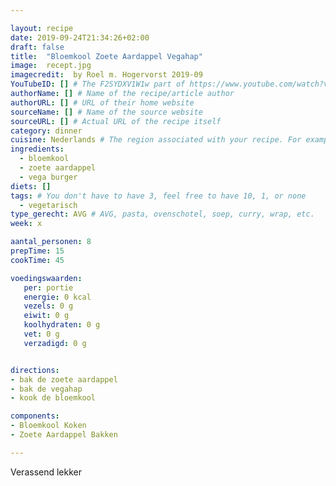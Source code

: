 ```yaml
---

layout: recipe
date: 2019-09-24T21:34:26+02:00
draft: false
title:  "Bloemkool Zoete Aardappel Vegahap"
image:  recept.jpg
imagecredit:  by Roel m. Hogervorst 2019-09
YouTubeID: [] # The F2SYDXV1W1w part of https://www.youtube.com/watch?v=F2SYDXV1W1w
authorName: [] # Name of the recipe/article author
authorURL: [] # URL of their home website
sourceName: [] # Name of the source website
sourceURL: [] # Actual URL of the recipe itself
category: dinner
cuisine: Nederlands # The region associated with your recipe. For example, Italiaans, Mediterraans", or Eigen.
ingredients:
  - bloemkool
  - zoete aardappel
  - vega burger
diets: []
tags: # You don't have to have 3, feel free to have 10, 1, or none
  - vegetarisch
type_gerecht: AVG # AVG, pasta, ovenschotel, soep, curry, wrap, etc.
week: x

aantal_personen: 8
prepTime: 15
cookTime: 45

voedingswaarden:
   per: portie
   energie: 0 kcal
   vezels: 0 g
   eiwit: 0 g
   koolhydraten: 0 g
   vet: 0 g
   verzadigd: 0 g


directions:
- bak de zoete aardappel
- bak de vegahap
- kook de bloemkool

components:
- Bloemkool Koken
- Zoete Aardappel Bakken

---
```


Verassend lekker

